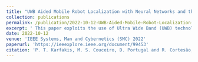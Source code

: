 ```yaml
---
title: "UWB Aided Mobile Robot Localization with Neural Networks and the EKF"
collection: publications
permalink: /publication/2022-10-12-UWB-Aided-Mobile-Robot-Localization-with-Neural-Networks-and-the-EKF.md
excerpt: ' This paper exploits the use of Ultra Wide Band (UWB) technology to improve the localization of robots in both indoor and outdoor environments. In order to efficiently integrate the UWB technology in existing multi-sensor architectures, such as Kalman-based, we propose two approaches to estimate the UWB position covariance values. The first approach uses statistical methods to estimate static covariance values based on data acquired a priori. The second approach adopts a neural network (NN) to capture the relationship between the positional error of the UWB data and the signal quality information, such as the Estimate Of Precision (EOP) and Received Signal Strength Indicator (RSSI). The GPS-RTK is used as ground truth and RGB-D odometry is adopted for both bench-marking and integration purposes. Position sources are fused by means of an Extended Kalman Filter (EKF). Real world experiments are conducted with a tracked mobile robot driving outdoors in a closed-loop trajectory. Results show that the NN is able to efficiently model the sensor covariances and adapt the trustworthiness of the EKF estimation, overcoming data loss by relying on the other available estimation source.'
date: 2022-10-12
venue: 'IEEE Systems, Man and Cybernetics (SMC) 2022'
paperurl: 'https://ieeexplore.ieee.org/document/99453'
citation: 'P. T. Karfakis, M. S. Couceiro, D. Portugal and R. Cortesão, "UWB Aided Mobile Robot Localization with Neural Networks and the EKF," 2022 IEEE International Conference on Systems, Man, and Cybernetics (SMC), Prague, Czech Republic, 2022, pp. 93-99, doi: 10.1109/SMC53654.2022.9945357.'
---
```

